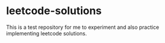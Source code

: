 # leetcode-solutions

This is a test repository for me to experiment and also practice implementing leetcode solutions.
